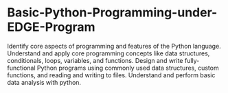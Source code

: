 # Basic-Python-Programming-under-EDGE-Program
Identify core aspects of programming and features of the Python language. Understand and apply core
programming concepts like data structures, conditionals, loops, variables, and functions. Design and write
fully-functional Python programs using commonly used data structures, custom functions, and reading and
writing to files. Understand and perform basic data analysis with python.
